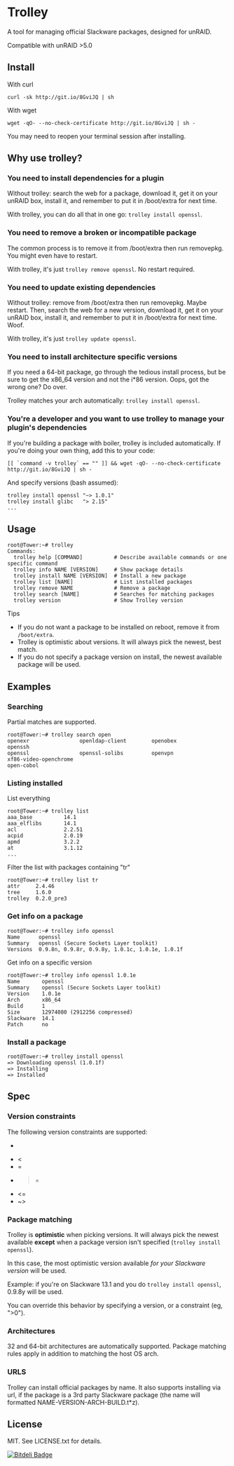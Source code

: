 # Trolley

A tool for managing official Slackware packages, designed for unRAID.

Compatible with unRAID >5.0

## Install

With curl

    curl -sk http://git.io/8GviJQ | sh

With wget

    wget -qO- --no-check-certificate http://git.io/8GviJQ | sh -

You may need to reopen your terminal session after installing.

## Why use trolley?

### You need to install dependencies for a plugin

Without trolley: search the web for a package, download it, get it on your unRAID box, install it, and remember to put it in /boot/extra for next time.

With trolley, you can do all that in one go: `trolley install openssl`.

### You need to remove a broken or incompatible package

The common process is to remove it from /boot/extra then run removepkg. You might even have to restart.

With trolley, it's just `trolley remove openssl`. No restart required.

### You need to update existing dependencies

Without trolley: remove from /boot/extra then run removepkg. Maybe restart. Then, search the web for a new version, download it, get it on your unRAID box, install it, and remember to put it in /boot/extra for next time. Woof.

With trolley, it's just `trolley update openssl`.

### You need to install architecture specific versions

If you need a 64-bit package, go through the tedious install process, but be sure to get the x86_64 version and not the i*86 version. Oops, got the wrong one? Do over.

Trolley matches your arch automatically: `trolley install openssl`.

### You're a developer and you want to use trolley to manage your plugin's dependencies

If you're building a package with boiler, trolley is included automatically. If you're doing your own thing, add this to your code:

    [[ `command -v trolley` == "" ]] && wget -qO- --no-check-certificate http://git.io/8GviJQ | sh -

And specify versions (bash assumed):

    trolley install openssl "~> 1.0.1"
    trolley install glibc   "> 2.15"
    ...

## Usage

    root@Tower:~# trolley
    Commands:
      trolley help [COMMAND]          # Describe available commands or one specific command
      trolley info NAME [VERSION]     # Show package details
      trolley install NAME [VERSION]  # Install a new package
      trolley list [NAME]             # List installed packages
      trolley remove NAME             # Remove a package
      trolley search [NAME]           # Searches for matching packages
      trolley version                 # Show Trolley version

Tips

* If you do not want a package to be installed on reboot, remove it from `/boot/extra`.
* Trolley is optimistic about versions. It will always pick the newest, best match.
* If you do not specify a package version on install, the newest available package will be used.

## Examples

### Searching

Partial matches are supported.

    root@Tower:~# trolley search open
    openexr                openldap-client        openobex               openssh
    openssl                openssl-solibs         openvpn                xf86-video-openchrome
    open-cobol

### Listing installed

List everything

    root@Tower:~# trolley list
    aaa_base          14.1
    aaa_elflibs       14.1
    acl               2.2.51
    acpid             2.0.19
    apmd              3.2.2
    at                3.1.12
    ...

Filter the list with packages containing "tr"

    root@Tower:~# trolley list tr
    attr     2.4.46
    tree     1.6.0
    trolley  0.2.0_pre3

### Get info on a package

    root@Tower:~# trolley info openssl
    Name      openssl
    Summary   openssl (Secure Sockets Layer toolkit)
    Versions  0.9.8n, 0.9.8r, 0.9.8y, 1.0.1c, 1.0.1e, 1.0.1f

Get info on a specific version

    root@Tower:~# trolley info openssl 1.0.1e
    Name       openssl
    Summary    openssl (Secure Sockets Layer toolkit)
    Version    1.0.1e
    Arch       x86_64
    Build      1
    Size       12974080 (2912256 compressed)
    Slackware  14.1
    Patch      no

### Install a package

    root@Tower:~# trolley install openssl
    => Downloading openssl (1.0.1f)
    => Installing
    => Installed

## Spec

### Version constraints

The following version constraints are supported:

* >
* <
* =
* >=
* <=
* ~>

### Package matching

Trolley is **optimistic** when picking versions. It will always pick the newest available **except** when a package version isn't specified (`trolley install openssl`).

In this case, the most optimistic version available *for your Slackware version* will be used.

Example: if you're on Slackware 13.1 and you do `trolley install openssl`, 0.9.8y will be used.

You can override this behavior by specifying a version, or a constraint (eg, ">0").

### Architectures

32 and 64-bit architectures are automatically supported. Package matching rules apply in addition to matching the host OS arch.

### URLS

Trolley can install official packages by name. It also supports installing via url, if the package is a 3rd party Slackware package (the name will formatted NAME-VERSION-ARCH-BUILD.t*z).

## License

MIT. See LICENSE.txt for details.

[![Bitdeli Badge](https://d2weczhvl823v0.cloudfront.net/nicinabox/trolley/trend.png)](https://bitdeli.com/free "Bitdeli Badge")

